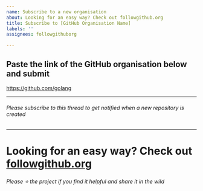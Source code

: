 ```yaml
---
name: Subscribe to a new organisation
about: Looking for an easy way? Check out followgithub.org
title: Subscribe to [GitHub Organisation Name]
labels: ''
assignees: followgithuborg

---
```


## Paste the link of the GitHub organisation below and submit
https://github.com/golang

---

###### Please subscribe to this thread to get notified when a new repository is created

---
# Looking for an easy way? Check out [followgithub.org](https://followgithub.org)

###### Please :star: the project if you find it helpful and share it in the wild
